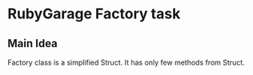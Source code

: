 # RubyGarage Factory task
## Main Idea
Factory class is a simplified Struct. It has only few methods from Struct.
